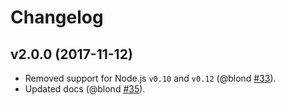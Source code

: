 Changelog
=========

v2.0.0 (2017-11-12)
-------------------

* Removed support for Node.js `v0.10` and `v0.12` (@blond [#33]).
* Updated docs (@blond [#35]).

[#33]: https://github.com/node-eval/file-eval/pull/33
[#35]: https://github.com/node-eval/file-eval/pull/35


